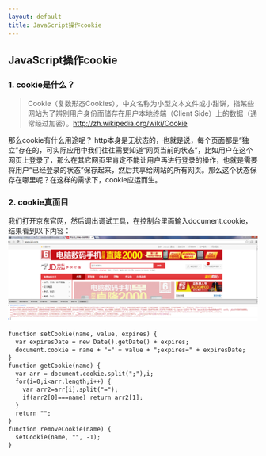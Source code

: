 ```yaml
---
layout: default
title: JavaScript操作cookie
---
```

JavaScript操作cookie
-------------------
### 1. cookie是什么？

>Cookie（复数形态Cookies），中文名称为小型文本文件或小甜饼，指某些网站为了辨别用户身份而储存在用户本地终端（Client Side）上的数据（通常经过加密）。<http://zh.wikipedia.org/wiki/Cookie>

那么cookie有什么用途呢？
http本身是无状态的，也就是说，每个页面都是“独立”存在的，可实际应用中我们往往需要知道“网页当前的状态”，比如用户在这个网页上登录了，那么在其它网页里肯定不能让用户再进行登录的操作，也就是需要将用户“已经登录的状态”保存起来，然后共享给网站的所有网页。那么这个状态保存在哪里呢？在这样的需求下，cookie应运而生。

### 2. cookie真面目
我们打开京东官网，然后调出调试工具，在控制台里面输入document.cookie，结果看到以下内容：
![京东网站首页cookie](../images/cookie_of_jd.png)

    function setCookie(name, value, expires) {
      var expiresDate = new Date().getDate() + expires;
      document.cookie = name + "=" + value + ";expires=" + expiresDate;
    }
    function getCookie(name) {
      var arr = document.cookie.split(";"),i;
      for(i=0;i<arr.length;i++) {
        var arr2=arr[i].split("=");
        if(arr2[0]===name) return arr2[1];
      }
      return "";
    }
    function removeCookie(name) {
      setCookie(name, "", -1);
    }
